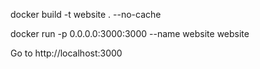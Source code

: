 docker build -t website . --no-cache

docker run -p 0.0.0.0:3000:3000 --name website website

Go to http://localhost:3000
